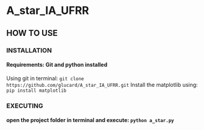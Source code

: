 # A_star_IA_UFRR

## HOW TO USE

### INSTALLATION

#### Requirements: Git and python installed
Using git in terminal: `git clone https://github.com/glucard/A_star_IA_UFRR.git`
Install the matplotlib using: `pip install matplotlib`

### EXECUTING

#### open the project folder in terminal and execute: `python a_star.py`